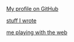 

[My profile on GitHub ](https://github.com/oakla)

[stuff I wrote](pages\writings.md)

[me playing with the web](web-dev-play.md)

<!-- ![Sir Edmond 'Weary' Dunlop, take in the Bontanical Gardens on my way home from a PCR test](/images/edmund-dunlop.jpg) -->
